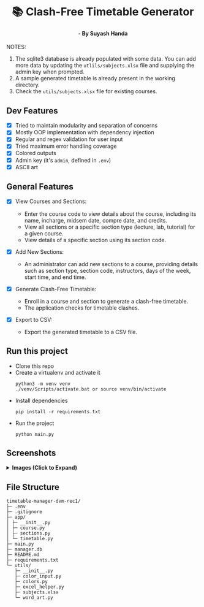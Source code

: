 <div align="center">
<h1>📚 Clash-Free Timetable Generator</h1>
<h4>- By Suyash Handa</h6>
</div>

NOTES:

1. The sqlite3 database is already populated with some data. You can add more data by updating the `utlils/subjects.xlsx` file and supplying the admin key when prompted.
2. A sample generated timetable is already present in the working directory.
3. Check the `utils/subjects.xlsx` file for existing courses.

## Dev Features

- [x] Tried to maintain modularity and separation of concerns
- [x] Mostly OOP implementation with dependency injection
- [x] Regular and regex validation for user input
- [x] Tried maximum error handling coverage
- [x] Colored outputs
- [x] Admin key (it's `admin`, defined in `.env`)
- [x] ASCII art

## General Features

- [x] View Courses and Sections:

  - Enter the course code to view details about the course, including its name, incharge, midsem date, compre date, and credits.
  - View all sections or a specific section type (lecture, lab, tutorial) for a given course.
  - View details of a specific section using its section code.

- [x] Add New Sections:

  - An administrator can add new sections to a course, providing details such as section type, section code, instructors, days of the week, start time, and end time.

- [x] Generate Clash-Free Timetable:

  - Enroll in a course and section to generate a clash-free timetable.
  - The application checks for timetable clashes.

- [x] Export to CSV:
  - Export the generated timetable to a CSV file.

## Run this project

- Clone this repo
- Create a virtualenv and activate it
  ```
  python3 -m venv venv
  ./venv/Scripts/activate.bat or source venv/bin/activate
  ```
- Install dependencies
  ```
  pip install -r requirements.txt
  ```
- Run the project
  ```
  python main.py
  ```

## Screenshots

<details><summary><b>Images (Click to Expand)</b></summary>
![Screenshot 1](.github/images/Screenshot1)
![Screenshot 2](.github/images/Screenshot2)
![Screenshot 3](.github/images/Screenshot3)
![Screenshot 4](.github/images/Screenshot4)
![Screenshot 5](.github/images/Screenshot5)
![Screenshot 6](.github/images/Screenshot6)
![Screenshot 7](.github/images/Screenshot7)
![Screenshot 8](.github/images/Screenshot8)
![Screenshot 9](.github/images/Screenshot9)
</details>

## File Structure

```
timetable-manager-dvm-rec1/
├─ .env
├─ .gitignore
├─ app/
│ ├─ __init__.py
│ ├─ course.py
│ ├─ sections.py
│ └─ timetable.py
├─ main.py
├─ manager.db
├─ README.md
├─ requirements.txt
└─ utils/
   ├─ __init__.py
   ├─ color_input.py
   ├─ colors.py
   ├─ excel_helper.py
   ├─ subjects.xlsx
   └─ word_art.py
```
